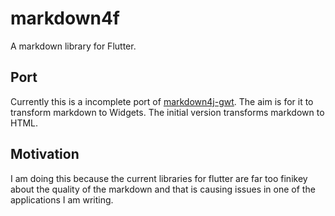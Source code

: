 # markdown4f

A markdown library for Flutter.

## Port

Currently this is a incomplete port of [markdown4j-gwt](https://github.com/billy1380/markdown4j-gwt). The aim is for it to transform markdown to Widgets. The initial version transforms markdown to HTML.

## Motivation

I am doing this because the current libraries for flutter are far too finikey about the quality of the markdown and that is causing issues in one of the applications I am writing.
